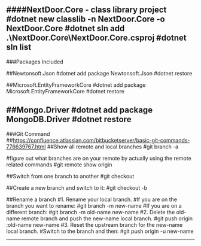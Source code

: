 ####NextDoor.Core - class library project
#dotnet new classlib -n NextDoor.Core -o NextDoor.Core
#dotnet sln add .\NextDoor.Core\NextDoor.Core.csproj
#dotnet sln list
-------------------------------------------------------
###Packages Included

##Newtonsoft.Json
#dotnet add package Newtonsoft.Json
#dotnet restore

##Microsoft.EntityFrameworkCore
#dotnet add package Microsoft.EntityFrameworkCore
#dotnet restore

##Mongo.Driver
#dotnet add package MongoDB.Driver
#dotnet restore
-------------------------------------------------------
###Git Command
##https://confluence.atlassian.com/bitbucketserver/basic-git-commands-776639767.html
##Show all remote and local branches
#git branch -a

#figure out what branches are on your remote by actually using the remote related commands
#git remote show origin

##Switch from one branch to another
#git checkout <branchname>

##Create a new branch and switch to it:
#git checkout -b <branchname>

##Rename a branch
#1. Rename your local branch.
#If you are on the branch you want to rename:
#git branch -m new-name
#If you are on a different branch:
#git branch -m old-name new-name
#2. Delete the old-name remote branch and push the new-name local branch.
#git push origin :old-name new-name
#3. Reset the upstream branch for the new-name local branch.
#Switch to the branch and then:
#git push origin -u new-name

-------------------------------------------------------